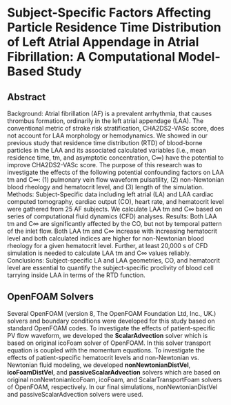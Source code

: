 # Subject-Specific Factors Affecting Particle Residence Time Distribution of Left Atrial Appendage in Atrial Fibrillation: A Computational Model-Based Study

## Abstract
Background: Atrial fibrillation (AF) is a prevalent arrhythmia, that causes thrombus formation, ordinarily in the left atrial appendage (LAA). The conventional metric of stroke risk stratification, CHA2DS2-VASc score, does not account for LAA morphology or hemodynamics. We showed in our previous study that residence time distribution (RTD) of blood-borne particles in the LAA and its associated calculated variables (i.e., mean residence time, tm, and asymptotic concentration, C∞) have the potential to improve CHA2DS2-VASc score. The purpose of this research was to investigate the effects of the following potential confounding factors on LAA tm and C∞: (1) pulmonary vein flow waveform pulsatility, (2) non-Newtonian blood rheology and hematocrit level, and (3) length of the simulation.
Methods: Subject-Specific data including left atrial (LA) and LAA cardiac computed tomography, cardiac output (CO), heart rate, and hematocrit level were gathered from 25 AF subjects. We calculate LAA tm and C∞ based on series of computational fluid dynamics (CFD) analyses.
Results: Both LAA tm and C∞ are significantly affected by the CO, but not by temporal pattern of the inlet flow. Both LAA tm and C∞ increase with increasing hematocrit level and both calculated indices are higher for non-Newtonian blood rheology for a given hematocrit level. Further, at least 20,000 s of CFD simulation is needed to calculate LAA tm and C∞ values reliably.
Conclusions: Subject-specific LA and LAA geometries, CO, and hematocrit level are essential to quantify the subject-specific proclivity of blood cell tarrying inside LAA in terms of the RTD function.
## OpenFOAM Solvers
Several OpenFOAM (version 8, The OpenFOAM Foundation Ltd, Inc., UK.) solvers and boundary conditions were developed for this study based on standard OpenFOAM codes. To investigate the effects of patient-specific PV flow waveform, we developed the **ScalarAdvection** solver which is based on original icoFoam solver of OpenFOAM. In this solver transport equation is coupled with the momentum equations. To investigate the effects of patient-specific hematocrit levels and non-Newtonian vs. Newtonian fluid modeling, we developed **nonNewtonianDistVel**, **icoFoamDistVel**, and **passiveScalarAdvection** solvers which are based on original nonNewtonianIcoFoam, icoFoam, and ScalarTransportFoam solvers of OpenFOAM, respectively. In our final simulations, nonNewtonianDistVel and passiveScalarAdvection solvers were used.
